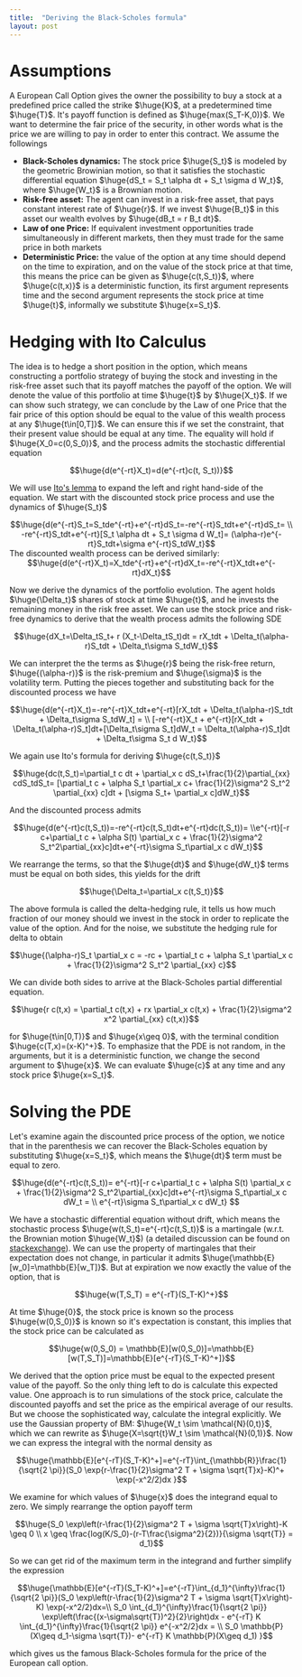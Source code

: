 ```yaml
---
title:  "Deriving the Black-Scholes formula"
layout: post
---
```


<style TYPE="text/css">
code.has-jax {font: inherit; font-size: 200%; background: inherit; border: inherit;}
</style>
<script type="text/x-mathjax-config">
MathJax.Hub.Config({
    tex2jax: {
        inlineMath: [['$','$'], ['\\(','\\)']],
         chtml: {
            scale: 1.3
        },
        svg: {
            scale: 1.3
        },
        skipTags: ['script', 'noscript', 'style', 'textarea', 'pre'] // removed 'code' entry
    }
});
MathJax.Hub.Queue(function() {
    var all = MathJax.Hub.getAllJax(), i;
    for(i = 0; i < all.length; i += 1) {
        all[i].SourceElement().parentNode.className += ' has-jax';
    }
});
</script>
<script type="text/javascript" src="https://cdnjs.cloudflare.com/ajax/libs/mathjax/2.7.4/MathJax.js?config=TeX-AMS_HTML-full"></script>

# Assumptions

A European Call Option gives the owner the possibility to buy a stock at a predefined price called the strike $\huge{K}$, at a predetermined time $\huge{T}$. It's payoff function is defined as $\huge{max(S_T-K,0)}$. We want to determine the fair price of the security, in other words what is the price we are willing to pay in order to enter this contract. We assume the followings

 - **Black-Scholes dynamics:** The stock price $\huge{S_t}$ is modeled by the geometric Browinian motion, so that it satisfies the stochastic differential equation $\huge{dS_t = S_t \alpha dt + S_t \sigma d W_t}$, where $\huge{W_t}$ is a Brownian motion.
 - **Risk-free asset:** The agent can invest in a risk-free asset, that pays constant interest rate of $\huge{r}$. If we invest $\huge{B_t}$ in this asset our wealth evolves by $\huge{dB_t = r B_t dt}$.
 - **Law of one Price:** If equivalent investment opportunities trade simultaneously in different markets, then they must trade for the same price in both markets
 - **Deterministic Price:** the value of the option at any time should depend on the time to expiration, and on the value of the stock price at that time, this means the price can be given as $\huge{c(t,S_t)}$, where $\huge{c(t,x)}$ is a deterministic function, its first argument represents time and the second argument represents the stock price at time $\huge{t}$, informally we substitute $\huge{x=S_t}$.

# Hedging with Ito Calculus 

 The idea is to  hedge a short position in the option, which means constructing a portfolio strategy of buying the stock and investing in the risk-free asset such that its payoff matches the payoff of the option. We will denote the value of this portfolio at time $\huge{t}$ by $\huge{X_t}$. If we can show such strategy, we can conclude by the Law of one Price that the fair price of this option should be equal to the value of this wealth process at any $\huge{t\in[0,T]}$. We can ensure this if we set the constraint, that their present value should be equal at any time. The equality will hold if $\huge{X_0=c(0,S_0)}$, and the process admits the stochastic differential equation 

 <center>
$$\huge{d(e^{-rt}X_t)=d(e^{-rt}c(t, S_t))}$$
</center>

We will use [Ito's lemma](https://en.wikipedia.org/wiki/It%C3%B4%27s_lemma) to expand the left and right hand-side of the equation. We start with the discounted stock price process and use the dynamics of $\huge{S_t}$

 <center>
$$\huge{d(e^{-rt}S_t=S_tde^{-rt}+e^{-rt}dS_t=-re^{-rt}S_tdt+e^{-rt}dS_t= \\
-re^{-rt}S_tdt+e^{-rt}[S_t \alpha dt + S_t \sigma d W_t]=
(\alpha-r)e^{-rt}S_tdt+\sigma e^{-rt}S_tdW_t}$$
</center>
The discounted wealth process can be derived similarly:
 <center>
$$\huge{d(e^{-rt}X_t)=X_tde^{-rt}+e^{-rt}dX_t=-re^{-rt}X_tdt+e^{-rt}dX_t}$$
</center>

Now we derive the dynamics of the portfolio evolution. The agent holds $\huge{\Delta_t}$ shares of stock at time $\huge{t}$, and he invests the remaining money in the risk free asset. We can use the stock price and risk-free dynamics to derive that the wealth process admits the following SDE

 <center>
$$\huge{dX_t=\Delta_tS_t+ r (X_t-\Delta_tS_t)dt = rX_tdt + \Delta_t(\alpha-r)S_tdt + \Delta_t\sigma S_tdW_t}$$
</center>

We can interpret the the terms as $\huge{r}$ being the risk-free return, $\huge{(\alpha-r)}$ is the risk-premium and $\huge{\sigma}$ is the volatility term. Putting the pieces together and substituting back for the discounted process we have

<center>
$$\huge{d(e^{-rt}X_t)=-re^{-rt}X_tdt+e^{-rt}[rX_tdt + \Delta_t(\alpha-r)S_tdt + \Delta_t\sigma S_tdW_t] = \\
[-re^{-rt}X_t + e^{-rt}[rX_tdt + \Delta_t(\alpha-r)S_t]dt+[\Delta_t\sigma S_t]dW_t = \Delta_t(\alpha-r)S_t]dt + \Delta_t\sigma S_t d W_t}$$
</center>


We again use Ito's formula for deriving $\huge{c(t,S_t)}$

 <center>
$$\huge{dc(t,S_t)=\partial_t c dt + \partial_x c dS_t+\frac{1}{2}\partial_{xx} cdS_tdS_t=
[\partial_t c + \alpha S_t \partial_x c+ \frac{1}{2}\sigma^2 S_t^2 \partial_{xx} c]dt + [\sigma S_t+ \partial_x c]dW_t}$$
</center>

And the discounted process admits

<center>
 $$\huge{d(e^{-rt}c(t,S_t))=-re^{-rt}c(t,S_t)dt+e^{-rt}dc(t,S_t))= \\e^{-rt}[-r c+\partial_t c + \alpha S(t) \partial_x c + \frac{1}{2}\sigma^2 S_t^2\partial_{xx}c]dt+e^{-rt}\sigma S_t\partial_x c dW_t}$$
</center>

We rearrange the terms, so that the $\huge{dt}$ and $\huge{dW_t}$ terms must be equal on both sides, this yields for the drift

<center>
$$\huge{\Delta_t=\partial_x c(t,S_t)}$$
</center>

The above formula is called the delta-hedging rule, it tells us how much fraction of our money should we invest in the stock in order to replicate the value of the option. And for the noise, we substitute the hedging rule for delta to obtain

<center>
$$\huge{(\alpha-r)S_t \partial_x c = -rc + \partial_t c + \alpha S_t \partial_x c + \frac{1}{2}\sigma^2 S_t^2 \partial_{xx} c}$$
</center>

We can divide both sides to arrive at the Black-Scholes partial differential equation. 

<center>
$$\huge{r c(t,x) = \partial_t c(t,x) + rx \partial_x c(t,x) + \frac{1}{2}\sigma^2 x^2 \partial_{xx} c(t,x)}$$
</center>

for $\huge{t\in[0,T)}$ and $\huge{x\geq 0}$, with the terminal condition $\huge{c(T,x)=(x-K)^+}$. To emphasize that the PDE is not random, in the arguments, but it is a deterministic function, we change the second argument to $\huge{x}$. We can evaluate $\huge{c}$ at any time and any stock price $\huge{x=S_t}$.

# Solving the PDE

Let's examine again the discounted price process of the option, we notice that in the parenthesis we can recover the Black-Scholes equation by substituting $\huge{x=S_t}$, which means the $\huge{dt}$ term must be equal to zero.

<center>
 $$\huge{d(e^{-rt}c(t,S_t))= e^{-rt}[-r c+\partial_t c + \alpha S(t) \partial_x c + \frac{1}{2}\sigma^2 S_t^2\partial_{xx}c]dt+e^{-rt}\sigma S_t\partial_x c dW_t = \\ e^{-rt}\sigma S_t\partial_x c dW_t} $$
</center>

We have a stochastic differential equation without drift, which means the stochastic process $\huge{w(t,S_t)=e^{-rt}c(t,S_t)}$ is a martingale (w.r.t. the Brownian motion $\huge{W_t}$) (a detailed discussion can be found on [stackexchange](https://quant.stackexchange.com/questions/15795/why-is-this-stochastic-integral-a-martingale)). We can use the property of martingales that their expectation does not change, in particular it admits $\huge{\mathbb{E}[w_0]=\mathbb{E}[w_T]}$. But at expiration we now exactly the value of the option, that is 

<center>
$$\huge{w(T,S_T) = e^{-rT}(S_T-K)^+}$$
</center>

At time $\huge{0}$, the stock price is known so the process $\huge{w(0,S_0)}$ is known so it's expectation is constant, this implies that the stock price can be calculated as 

<center>
$$\huge{w(0,S_0) = \mathbb{E}[w(0,S_0)]=\mathbb{E}[w(T,S_T)]=\mathbb{E}[e^{-rT}(S_T-K)^+]}$$
</center>

We derived that the option price must be equal to the expected present value of the payoff. So the only thing left to do is calculate this expected value. One approach is to run simulations of the stock price, calculate the discounted payoffs and set the price as the empirical average of our results. But we choose the sophisticated way, calculate the integral explicitly. We use the Gaussian property of BM: $\huge{W_t \sim \mathcal{N}(0,t)}$, which we can rewrite as $\huge{X=\sqrt{t}W_t \sim \mathcal{N}(0,1)}$. Now we can express the integral with the normal density as

<center>
$$\huge{\mathbb{E}[e^{-rT}(S_T-K)^+]=e^{-rT}\int_{\mathbb{R}}\frac{1}{\sqrt{2 \pi}}(S_0 \exp{r-\frac{1}{2}\sigma^2 T + \sigma \sqrt{T}x}-K)^+ \exp(-x^2/2)dx
}$$
</center>

We examine for which values of $\huge{x}$ does the integrand equal to zero. We simply rearrange the option payoff term

<center>
$$\huge{S_0 \exp\left(r-\frac{1}{2}\sigma^2 T + \sigma \sqrt{T}x\right)-K \geq 0 
\\
x \geq \frac{log(K/S_0)-(r-T\frac{\sigma^2}{2})}{\sigma \sqrt{T}} = d_1}$$
</center>

So we can get rid of the maximum term in the integrand and further simplify the expression 

<center>
$$\huge{\mathbb{E}[e^{-rT}(S_T-K)^+]=e^{-rT}\int_{d_1}^{\infty}\frac{1}{\sqrt{2 \pi}}(S_0 \exp\left(r-\frac{1}{2}\sigma^2 T + \sigma \sqrt{T}x\right)-K) \exp(-x^2/2)dx=\\
S_0 \int_{d_1}^{\infty}\frac{1}{\sqrt{2 \pi}} \exp\left(\frac{(x-\sigma\sqrt{T})^2}{2}\right)dx - e^{-rT} K \int_{d_1}^{\infty}\frac{1}{\sqrt{2 \pi}} e^{-x^2/2}dx = \\
S_0 \mathbb{P}(X\geq d_1-\sigma \sqrt{T})- e^{-rT} K \mathbb{P}(X\geq d_1)
}$$
</center>

which gives us the famous Black-Scholes formula for the price of the European call option.

